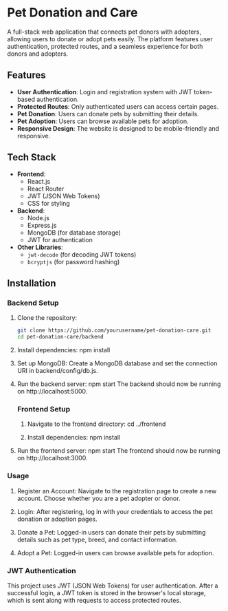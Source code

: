 # Pet Donation and Care

A full-stack web application that connects pet donors with adopters, allowing users to donate or adopt pets easily. The platform features user authentication, protected routes, and a seamless experience for both donors and adopters.

## Features

- **User Authentication**: Login and registration system with JWT token-based authentication.
- **Protected Routes**: Only authenticated users can access certain pages.
- **Pet Donation**: Users can donate pets by submitting their details.
- **Pet Adoption**: Users can browse available pets for adoption.
- **Responsive Design**: The website is designed to be mobile-friendly and responsive.

## Tech Stack

- **Frontend**:
  - React.js
  - React Router
  - JWT (JSON Web Tokens)
  - CSS for styling
- **Backend**:
  - Node.js
  - Express.js
  - MongoDB (for database storage)
  - JWT for authentication
- **Other Libraries**:
  - `jwt-decode` (for decoding JWT tokens)
  - `bcryptjs` (for password hashing)
  
## Installation

### Backend Setup
1. Clone the repository:
   ```bash
   git clone https://github.com/yourusername/pet-donation-care.git
   cd pet-donation-care/backend

2. Install dependencies:
   npm install

3. Set up MongoDB:
   Create a MongoDB database and set the connection URI in backend/config/db.js.

4. Run the backend server:
   npm start
   The backend should now be running on http://localhost:5000.

   ### Frontend Setup
   1. Navigate to the frontend directory:
      cd ../frontend
      
   3. Install dependencies:
      npm install
      
  3. Run the frontend server:
     npm start
     The frontend should now be running on http://localhost:3000.

 ### Usage
  1. Register an Account: Navigate to the registration page to create a new account. Choose whether you are a pet adopter or donor.

  2. Login: After registering, log in with your credentials to access the pet donation or adoption pages.

  3.  Donate a Pet: Logged-in users can donate their pets by submitting details such as pet type, breed, and contact information.

  4.  Adopt a Pet: Logged-in users can browse available pets for adoption.

### JWT Authentication
This project uses JWT (JSON Web Tokens) for user authentication. After a successful login, a JWT token is stored in the browser's local storage, which is sent along with requests to access protected routes.

